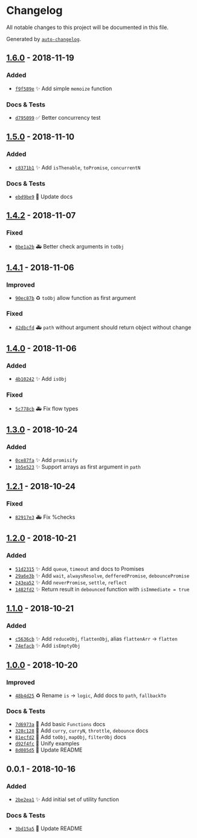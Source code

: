 # Changelog
All notable changes to this project will be documented in this file.

Generated by [`auto-changelog`](https://github.com/CookPete/auto-changelog).

## [1.6.0](https://github.com/exah/utils/compare/1.5.0...1.6.0) - 2018-11-19

### Added

- [`f9f589e`](https://github.com/exah/utils/commit/f9f589e03647a75626547e575e432d844502a219) ✨ Add simple `memoize` function

### Docs & Tests

- [`d795099`](https://github.com/exah/utils/commit/d7950996d00d096f8732e1e75ec80f049b810491) ✅ Better concurrency test

## [1.5.0](https://github.com/exah/utils/compare/1.4.2...1.5.0) - 2018-11-10

### Added

- [`c8371b1`](https://github.com/exah/utils/commit/c8371b16cdef3f9c369d15575c387cdcd61f8236) ✨ Add `isThenable`, `toPromise`, `concurrentN`

### Docs & Tests

- [`ebd9be9`](https://github.com/exah/utils/commit/ebd9be9b90a85b7bd7c661c92542087bc7a657d0) 📝 Update docs

## [1.4.2](https://github.com/exah/utils/compare/1.4.1...1.4.2) - 2018-11-07

### Fixed

- [`0be1a2b`](https://github.com/exah/utils/commit/0be1a2bcafc4bc0c2e29da8fa5febab7b15b7194) 🚑 Better check arguments in `toObj`

## [1.4.1](https://github.com/exah/utils/compare/1.4.0...1.4.1) - 2018-11-06

### Improved

- [`90ec87b`](https://github.com/exah/utils/commit/90ec87bc84ac4806d0498d33dfccb6f690a5baab) ♻️ `toObj` allow function as first argument

### Fixed

- [`42dbcfd`](https://github.com/exah/utils/commit/42dbcfdf125fee14c09e3b065d61bf96bfc6e1f4) 🚑 `path` without argument should return object without change

## [1.4.0](https://github.com/exah/utils/compare/1.3.0...1.4.0) - 2018-11-06

### Added

- [`4b10242`](https://github.com/exah/utils/commit/4b10242af9f6c8e39a21efdab55859e219866dd8) ✨ Add `isObj`

### Fixed

- [`5c778cb`](https://github.com/exah/utils/commit/5c778cb89358560604bb5cfa290f89386fc20651) 🚑 Fix flow types

## [1.3.0](https://github.com/exah/utils/compare/1.2.1...1.3.0) - 2018-10-24

### Added

- [`0ce87fa`](https://github.com/exah/utils/commit/0ce87fa0ba8cb73b55de47f2e8ff3c76b6737b8c) ✨ Add `promisify`
- [`1b5e523`](https://github.com/exah/utils/commit/1b5e523f7566176b32c05eef2204481025260c44) ✨ Support arrays as first argument in `path`

## [1.2.1](https://github.com/exah/utils/compare/1.2.0...1.2.1) - 2018-10-24

### Fixed

- [`82917e3`](https://github.com/exah/utils/commit/82917e3780844c20b91c70a49c30efec48a93366) 🚑 Fix %checks

## [1.2.0](https://github.com/exah/utils/compare/1.1.0...1.2.0) - 2018-10-21

### Added

- [`51d2315`](https://github.com/exah/utils/commit/51d2315fe23d0626227015aa7e141db071a015a3) ✨ Add `queue`, `timeout` and docs to Promises
- [`29a6e3b`](https://github.com/exah/utils/commit/29a6e3bba855f9ad273738f4eaf083b191aeba3f) ✨ Add `wait`, `alwaysResolve`, `defferedPromise`, `debouncePromise`
- [`243ea52`](https://github.com/exah/utils/commit/243ea52f262373bf9a732066b43ef46448a130f7) ✨ Add `neverPromise`, `settle`, `reflect`
- [`1482fd2`](https://github.com/exah/utils/commit/1482fd212d77eeca69ca7a576f62538b5daa891b) ✨ Return result in `debounced` function with `isImmediate = true`

## [1.1.0](https://github.com/exah/utils/compare/1.0.0...1.1.0) - 2018-10-21

### Added

- [`c5636cb`](https://github.com/exah/utils/commit/c5636cb112c5822b404e693fc760896e116e9854) ✨ Add `reduceObj`, `flattenObj`, alias `flattenArr` → `flatten`
- [`74efacb`](https://github.com/exah/utils/commit/74efacbcdb24265e7cf5423c0a2997692684aaf3) ✨ Add `isEmptyObj`

## [1.0.0](https://github.com/exah/utils/compare/0.0.1...1.0.0) - 2018-10-20

### Improved

- [`48b4d25`](https://github.com/exah/utils/commit/48b4d259e10ad97c3e5315219fa59eb60fad0449) ♻️ Rename `is` → `logic`, Add docs to `path`, `fallbackTo`

### Docs & Tests

- [`7d6973a`](https://github.com/exah/utils/commit/7d6973a3355ab3206fb614088e516c2c36541e2e) 📝 Add basic `Functions` docs
- [`328c128`](https://github.com/exah/utils/commit/328c1282e519f29de8bf28193cce3d19ea630969) 📝 Add `curry`, `curryN`, `throttle`, `debounce` docs
- [`81ecfd2`](https://github.com/exah/utils/commit/81ecfd26a214fe65f08363688d41fcc10a2a0b82) 📝 Add `toObj`, `mapObj`, `filterObj` docs
- [`d92f4fc`](https://github.com/exah/utils/commit/d92f4fc44f436b0d9ba5a88204b5854976364990) 📝 Unify examples
- [`8d085d5`](https://github.com/exah/utils/commit/8d085d54c30ec8bb138f675085bc930c640f7cec) 📝 Update README

## 0.0.1 - 2018-10-16

### Added

- [`2be2ea1`](https://github.com/exah/utils/commit/2be2ea1888b8f32ca53a8f125fbe1d7aaee2c6ea) ✨ Add initial set of utility function

### Docs & Tests

- [`3bd15a5`](https://github.com/exah/utils/commit/3bd15a58f67688e47f5686ea5d32c8b34badd46e) 📝 Update README
